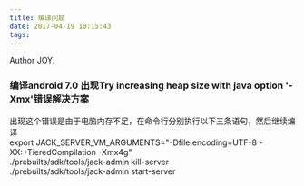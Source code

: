 ```yaml
---
title: 编译问题
date: 2017-04-19 10:15:43
tags:
---
```


Author JOY.
<!-- excerpt -->

### 编译android 7.0 出现Try increasing heap size with java option '-Xmx<size>'错误解决方案   
出现这个错误是由于电脑内存不足，在命令行分别执行以下三条语句，然后继续编译   
export JACK_SERVER_VM_ARGUMENTS="-Dfile.encoding=UTF-8 -XX:+TieredCompilation -Xmx4g"   
./prebuilts/sdk/tools/jack-admin kill-server    
./prebuilts/sdk/tools/jack-admin start-server   
